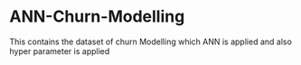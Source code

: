 # ANN-Churn-Modelling
This contains the dataset of churn Modelling which ANN is applied and also hyper parameter is applied 

